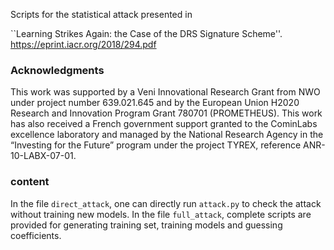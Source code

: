 Scripts for the statistical attack presented in 

``Learning Strikes Again: the Case of the DRS Signature Scheme''.
https://eprint.iacr.org/2018/294.pdf

### Acknowledgments

This work was supported by a Veni Innovational Research Grant from NWO under project number 639.021.645 and
by the European Union H2020 Research and Innovation Program Grant 780701 (PROMETHEUS). This work has also received a French government support
granted to the CominLabs excellence laboratory and managed by the National Research Agency in the “Investing for the Future” program under the project
TYREX, reference ANR-10-LABX-07-01.

### content

In the file ``direct_attack``, one can directly run ``attack.py`` to check the attack without training new models.
In the file ``full_attack``, complete scripts are provided for generating training set, training models and guessing coefficients.
